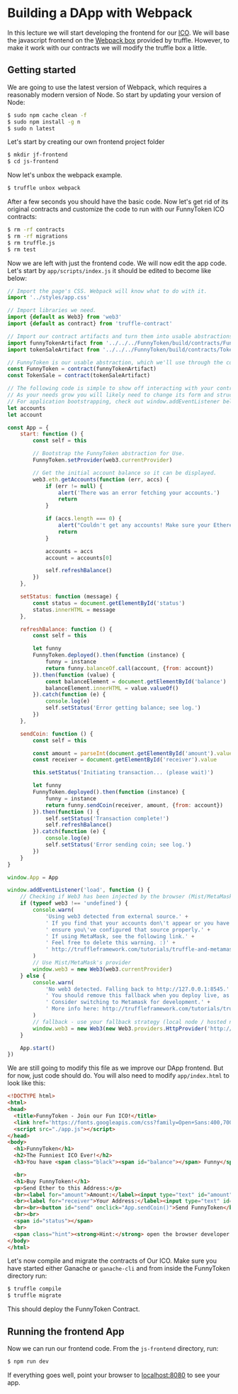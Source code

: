 # Building a DApp with Webpack
In this lecture we will start developing the frontend for our [ICO](build-your-own-ICO.md).
We will base the javascript frontend on the [Webpack box](https://github.com/truffle-box/webpack-box) provided by truffle. However, to make it work with our contracts we will modify the truffle box a little.

## Getting started
We are going to use the latest version of Webpack, which requires a reasonably modern version of Node. So start by updating your version of Node:
```bash
$ sudo npm cache clean -f
$ sudo npm install -g n
$ sudo n latest
```
Let's start by creating our own frontend project folder
```bash
$ mkdir jf-frontend
$ cd js-frontend
```
Now let's unbox the webpack example.
```bash
$ truffle unbox webpack
```
After a few seconds you should have the basic code. Now let's get rid of its original contracts and customize the code to run with our FunnyToken ICO contracts:
```bash
$ rm -rf contracts
$ rm -rf migrations
$ rm truffle.js 
$ rm test
```
Now we are left with just the frontend code. We will now edit the app code. Let's start by `app/scripts/index.js`
it should be edited to become like below:
```javascript
// Import the page's CSS. Webpack will know what to do with it.
import '../styles/app.css'

// Import libraries we need.
import {default as Web3} from 'web3'
import {default as contract} from 'truffle-contract'

// Import our contract artifacts and turn them into usable abstractions.
import funnyTokenArtifact from '../../../FunnyToken/build/contracts/FunnyToken.json'
import tokenSaleArtifact from '../../../FunnyToken/build/contracts/TokenSale'

// FunnyToken is our usable abstraction, which we'll use through the code below.
const FunnyToken = contract(funnyTokenArtifact)
const TokenSale = contract(tokenSaleArtifact)

// The following code is simple to show off interacting with your contracts.
// As your needs grow you will likely need to change its form and structure.
// For application bootstrapping, check out window.addEventListener below.
let accounts
let account

const App = {
    start: function () {
        const self = this

        // Bootstrap the FunnyToken abstraction for Use.
        FunnyToken.setProvider(web3.currentProvider)

        // Get the initial account balance so it can be displayed.
        web3.eth.getAccounts(function (err, accs) {
            if (err != null) {
                alert('There was an error fetching your accounts.')
                return
            }

            if (accs.length === 0) {
                alert("Couldn't get any accounts! Make sure your Ethereum client is configured correctly.")
                return
            }

            accounts = accs
            account = accounts[0]

            self.refreshBalance()
        })
    },

    setStatus: function (message) {
        const status = document.getElementById('status')
        status.innerHTML = message
    },

    refreshBalance: function () {
        const self = this

        let funny
        FunnyToken.deployed().then(function (instance) {
            funny = instance
            return funny.balanceOf.call(account, {from: account})
        }).then(function (value) {
            const balanceElement = document.getElementById('balance')
            balanceElement.innerHTML = value.valueOf()
        }).catch(function (e) {
            console.log(e)
            self.setStatus('Error getting balance; see log.')
        })
    },

    sendCoin: function () {
        const self = this

        const amount = parseInt(document.getElementById('amount').value)
        const receiver = document.getElementById('receiver').value

        this.setStatus('Initiating transaction... (please wait)')

        let funny
        FunnyToken.deployed().then(function (instance) {
            funny = instance
            return funny.sendCoin(receiver, amount, {from: account})
        }).then(function () {
            self.setStatus('Transaction complete!')
            self.refreshBalance()
        }).catch(function (e) {
            console.log(e)
            self.setStatus('Error sending coin; see log.')
        })
    }
}

window.App = App

window.addEventListener('load', function () {
    // Checking if Web3 has been injected by the browser (Mist/MetaMask)
    if (typeof web3 !== 'undefined') {
        console.warn(
            'Using web3 detected from external source.' +
            ' If you find that your accounts don\'t appear or you have 0 FunnyToken,' +
            ' ensure you\'ve configured that source properly.' +
            ' If using MetaMask, see the following link.' +
            ' Feel free to delete this warning. :)' +
            ' http://truffleframework.com/tutorials/truffle-and-metamask'
        )
        // Use Mist/MetaMask's provider
        window.web3 = new Web3(web3.currentProvider)
    } else {
        console.warn(
            'No web3 detected. Falling back to http://127.0.0.1:8545.' +
            ' You should remove this fallback when you deploy live, as it\'s inherently insecure.' +
            ' Consider switching to Metamask for development.' +
            ' More info here: http://truffleframework.com/tutorials/truffle-and-metamask'
        )
        // fallback - use your fallback strategy (local node / hosted node + in-dapp id mgmt / fail)
        window.web3 = new Web3(new Web3.providers.HttpProvider('http://127.0.0.1:8545'))
    }

    App.start()
})
```
We are still going to modify this file as we improve our DApp frontend. But for now, just code should do.
You will also need to modify `app/index.html` to look like this:
```html
<!DOCTYPE html>
<html>
<head>
  <title>FunnyToken - Join our Fun ICO!</title>
  <link href='https://fonts.googleapis.com/css?family=Open+Sans:400,700' rel='stylesheet' type='text/css'>
  <script src="./app.js"></script>
</head>
<body>
  <h1>FunnyToken</h1>
  <h2>The Funniest ICO Ever!</h2>
  <h3>You have <span class="black"><span id="balance"></span> Funny</span></h3>

  <br>
  <h1>Buy FunnyToken!</h1>
  <p>Send Ether to this Address:</p>
  <br><label for="amount">Amount:</label><input type="text" id="amount" placeholder="e.g., 95"></input>
  <br><label for="receiver">Your Address:</label><input type="text" id="receiver" placeholder="e.g., 0x93e66d9baea28c17d9fc393b53e3fbdd76899dae"></input>
  <br><br><button id="send" onclick="App.sendCoin()">Send FunnyToken</button>
  <br><br>
  <span id="status"></span>
  <br>
  <span class="hint"><strong>Hint:</strong> open the browser developer console to view any errors and warnings.</span>
</body>
</html>

```



Let's now compile and migrate the contracts of Our ICO. Make sure you have started either Ganache or `ganache-cli` and from inside the FunnyToken directory run:
```bash
$ truffle compile
$ truffle migrate
``` 
This should deploy the FunnyToken Contract.



## Running the frontend App
Now we can run our frontend code. From the `js-frontend` directory, run:
```bash
$ npm run dev
``` 
If everything goes well, point your browser to [localhost:8080](http://localhost:8080) to see your app. 

